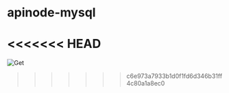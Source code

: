 # apinode-mysql
<<<<<<< HEAD
=======
![Get](<img src="C:\Users\sabrina.romao.franca\Documents\github\apinode-mysql\docs\getsql.png">)
>>>>>>> c6e973a7933b1d0f1fd6d346b31ff4c80a1a8ec0
